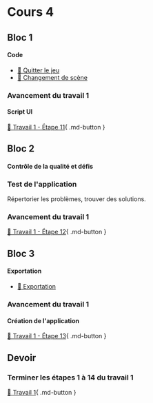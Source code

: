 # Cours 4
## Bloc 1
#### Code
- [📝 Quitter le jeu](./code/quitter_jeu.md)
- [📝 Changement de scène](./code/changement_scene.md)

### Avancement du travail 1
#### Script UI
[💼 Travail 1 - Étape 11](https://tim-montmorency.com/compendium/582-401-realite-mixte/travaux/travail1.html#11-creation-de-la-scene-menu-script-ui){ .md-button }     


## Bloc 2
#### Contrôle de la qualité et défis     

### Test de l'application
Répertorier les problèmes, trouver des solutions.

### Avancement du travail 1
[💼 Travail 1 - Étape 12](https://tim-montmorency.com/compendium/582-401-realite-mixte/travaux/travail1.html#12-defi-sera-evalue){ .md-button }     


## Bloc 3
#### Exportation
- [📝 Exportation](./unity/build.md)  

### Avancement du travail 1
#### Création de l'application
[💼 Travail 1 - Étape 13](https://tim-montmorency.com/compendium/582-401-realite-mixte/travaux/travail1.html#13-creation-de-lapplication){ .md-button }     


## Devoir

### Terminer les étapes 1 à 14 du travail 1
[💼 Travail 1](./travaux/travail1.md){ .md-button }    
